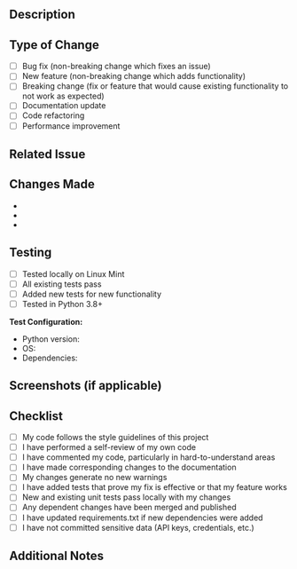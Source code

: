 ## Description

<!-- Provide a brief description of the changes in this PR -->

## Type of Change

<!-- Mark the relevant option with an 'x' -->

- [ ] Bug fix (non-breaking change which fixes an issue)
- [ ] New feature (non-breaking change which adds functionality)
- [ ] Breaking change (fix or feature that would cause existing functionality to not work as expected)
- [ ] Documentation update
- [ ] Code refactoring
- [ ] Performance improvement

## Related Issue

<!-- Link to related issue: Closes #123 -->

## Changes Made

<!-- List the specific changes made in this PR -->

- 
- 
- 

## Testing

<!-- Describe the tests you ran to verify your changes -->

- [ ] Tested locally on Linux Mint
- [ ] All existing tests pass
- [ ] Added new tests for new functionality
- [ ] Tested in Python 3.8+

**Test Configuration:**
- Python version:
- OS:
- Dependencies:

## Screenshots (if applicable)

<!-- Add screenshots to demonstrate changes -->

## Checklist

<!-- Mark completed items with an 'x' -->

- [ ] My code follows the style guidelines of this project
- [ ] I have performed a self-review of my own code
- [ ] I have commented my code, particularly in hard-to-understand areas
- [ ] I have made corresponding changes to the documentation
- [ ] My changes generate no new warnings
- [ ] I have added tests that prove my fix is effective or that my feature works
- [ ] New and existing unit tests pass locally with my changes
- [ ] Any dependent changes have been merged and published
- [ ] I have updated requirements.txt if new dependencies were added
- [ ] I have not committed sensitive data (API keys, credentials, etc.)

## Additional Notes

<!-- Any additional information that reviewers should know -->
